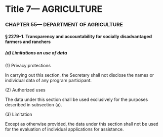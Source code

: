 
# Title 7— AGRICULTURE
### CHAPTER 55— DEPARTMENT OF AGRICULTURE
#### § 2279–1. Transparency and accountability for socially disadvantaged farmers and ranchers
##### (d) Limitations on use of data

(1) Privacy protections

In carrying out this section, the Secretary shall not disclose the names or individual data of any program participant.

(2) Authorized uses

The data under this section shall be used exclusively for the purposes described in subsection (a).

(3) Limitation

Except as otherwise provided, the data under this section shall not be used for the evaluation of individual applications for assistance.
